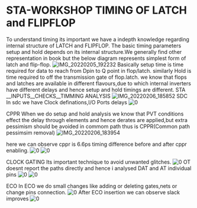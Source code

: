 # STA-WORKSHOP TIMING OF LATCH and FLIPFLOP
To understand timing its important we have a indepth knowledge regarding internal structure of LATCH and FLIPFLOP.
The basic timing parameters setup and hold depends on its internal structure.We generally find other representation in book but the below diagram represents simplest form of latch and flip-flop.
![IMG_20220205_192232](https://user-images.githubusercontent.com/99008175/152646330-27d62f62-92fb-413c-a2ca-0a9f956552d0.jpg)
Basically setup time is time required for data to reach from Dpin to Q point in flop/latch.
similarly Hold is time required to off the transmission gate of flop.latch.
we know that flops and latches are available in different flavours,due to which internal inverters have different delays and hence setup and hold timings are different. 
STA __INPUTS__CHECKS__TIMMING ANALYSIS
![IMG_20220206_185852](https://user-images.githubusercontent.com/99008175/152683532-4fdaf796-de07-4792-9729-babc99b24dc4.jpg)
SDC
In sdc we have Clock definations,I/O Ports delays
![0](https://user-images.githubusercontent.com/99008175/152684769-bc40d7e4-d917-4e42-adb1-9f01bf0a1c44.jpg)


CPPR
When we do setup and hold analysis we know that PVT conditions effect the delay through elements and hence derates are applied,but extra pessimism should be avoided in commom path thus is CPPR(Common path pessimsim removal)
![IMG_20220206_183954](https://user-images.githubusercontent.com/99008175/152683127-3c72cf8e-d2d4-4e77-92b8-5234539ded01.jpg)

here we can observe cppr is 6.6ps timing difference before and after cppr enabling.
![0](https://user-images.githubusercontent.com/99008175/152683642-6c4cb64f-09c2-4966-bd02-61cb5ba5847b.jpg)
![0](https://user-images.githubusercontent.com/99008175/152683634-12dcd72f-e33d-44a1-b663-9cc9a851c5dc.jpg)

CLOCK GATING
Its important technique to avoid unwanted glitches.
![0](https://user-images.githubusercontent.com/99008175/152684887-eb0e8422-95f7-4b08-b826-68a4aa740ac2.jpg)
OT doesnt report the paths directly and hence i analysed DAT and AT individual pins
![0](https://user-images.githubusercontent.com/99008175/152685122-0606ed8b-97b0-4731-9284-63c44e9be02e.jpg)
![0](https://user-images.githubusercontent.com/99008175/152685202-9645fc17-d229-488c-b73e-4e50e8dc325b.jpg)

ECO
In ECO we do small changes like adding or deleting gates,nets or change pins connection.
![0](https://user-images.githubusercontent.com/99008175/152683908-06deb7dd-3298-4de4-b4b0-3854bdc2f27e.jpg)
After ECO insertion we can observe slack improves
![0](https://user-images.githubusercontent.com/99008175/152683924-df5a2d62-b07c-47f6-8d56-f795abd23dbb.jpg)
